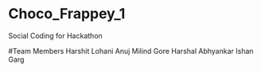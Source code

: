 # Choco_Frappey_1
Social Coding for Hackathon


#Team Members
Harshit Lohani
Anuj Milind Gore
Harshal Abhyankar
Ishan Garg
